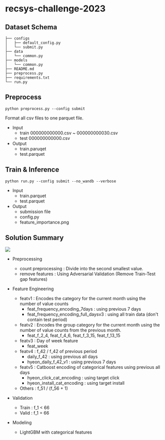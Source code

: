 # recsys-challenge-2023

## Dataset Schema 
```
├── configs
│   ├── default_config.py
│   └── submit.py
├── data
│   └── common.py
├── models
│   └── common.py
├── README.md
├── preprocess.py
├── requirements.txt
└── run.py
```

## Preprocess
```python preprocess.py --config submit```

Format all csv files to one parquet file.
- Input
    - train 000000000000.csv ~ 000000000030.csv
    - test 000000000000.csv
- Output
    - train.paruqet
    - test.parquet

## Train & Inference 
```python run.py --config submit --no_wandb --verbose```

- Input 
    - train.parquet
    - test.parquet 
- Output 
    - submission file
    - config.py 
    - feature_importance.png 

## Solution Summary

![](./imgs/overview.png)

- Preprocessing
    - count preprocessing : Divide into the second smallest value.
    - remove features : Using Adversarial Validation (Remove Train-Test gap features)

- Feature Engineering 
    - featv1 : Encodes the category for the current month using the number of value counts
        - feat_frequency_encoding_7days : using previous 7 days
        - feat_frequency_encoding_full_daysv3 : using all train data (don't contain test period)
    - featv2 : Encodes the group category for the current month using the number of value counts from the previous month.
        - feat_f_2_4, feat_f_4_6, feat_f_3_15, feat_f_13_15
    - featv3 : Day of week feature
        - feat_week  
    - featv4 : f_42 / f_42 of previous period  
        - daily_f_42 : using previous all days 
        - hyeon_daily_f_42_v1 : using previous 7 days 
    - featv5 : Catboost encoding of categorical features using previous all days 
        - hyeon_click_cat_encoding : using target click
        - hyeon_install_cat_encoding : using target install
    - Others : f_51 / (f_56 + 1)

- Validation 
    - Train : f_1 < 66 
    - Valid : f_1 = 66

- Modeling 
    - LightGBM with categorical features 
